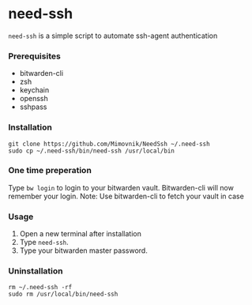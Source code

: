 # need-ssh
`need-ssh` is a simple script to automate ssh-agent authentication

### Prerequisites

- bitwarden-cli
- zsh
- keychain
- openssh
- sshpass

### Installation

```
git clone https://github.com/Mimovnik/NeedSsh ~/.need-ssh 
sudo cp ~/.need-ssh/bin/need-ssh /usr/local/bin
```

### One time preperation

Type `bw login` to login to your bitwarden vault.
Bitwarden-cli will now remember your login.
Note:
Use bitwarden-cli to fetch your vault in case 

### Usage

1. Open a new terminal after installation
2. Type `need-ssh`.
3. Type your bitwarden master password.

### Uninstallation

```
rm ~/.need-ssh -rf
sudo rm /usr/local/bin/need-ssh
```
